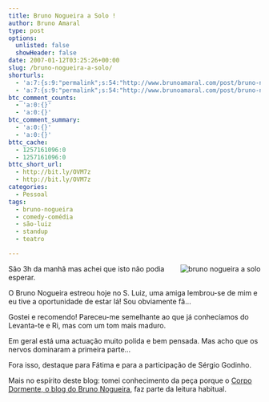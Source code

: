 ```yaml
---
title: Bruno Nogueira a Solo !
author: Bruno Amaral
type: post
options:
  unlisted: false
  showHeader: false
date: 2007-01-12T03:25:26+00:00
slug: /bruno-nogueira-a-solo/
shorturls:
  - 'a:7:{s:9:"permalink";s:54:"http://www.brunoamaral.com/post/bruno-nogueira-a-solo/";s:7:"tinyurl";s:25:"http://tinyurl.com/d7scjf";s:4:"isgd";s:17:"http://is.gd/pJTo";s:5:"bitly";s:19:"http://bit.ly/Vv6y5";s:5:"snipr";s:22:"http://snipr.com/evvaf";s:5:"snurl";s:22:"http://snurl.com/evvaf";s:7:"snipurl";s:24:"http://snipurl.com/evvaf";}'
  - 'a:7:{s:9:"permalink";s:54:"http://www.brunoamaral.com/post/bruno-nogueira-a-solo/";s:7:"tinyurl";s:25:"http://tinyurl.com/d7scjf";s:4:"isgd";s:17:"http://is.gd/pJTo";s:5:"bitly";s:19:"http://bit.ly/Vv6y5";s:5:"snipr";s:22:"http://snipr.com/evvaf";s:5:"snurl";s:22:"http://snurl.com/evvaf";s:7:"snipurl";s:24:"http://snipurl.com/evvaf";}'
btc_comment_counts:
  - 'a:0:{}'
  - 'a:0:{}'
btc_comment_summary:
  - 'a:0:{}'
  - 'a:0:{}'
bttc_cache:
  - 1257161096:0
  - 1257161096:0
bttc_short_url:
  - http://bit.ly/OVM7z
  - http://bit.ly/OVM7z
categories:
  - Pessoal
tags:
  - bruno-nogueira
  - comedy-comédia
  - são-luiz
  - standup
  - teatro

---
```

[<img align="right" id="image248" alt="bruno nogueira a solo" src="/wp-content/uploads/brunonogueira.gif" />][1]São 3h da manhã mas achei que isto não podia esperar.

O Bruno Nogueira estreou hoje no S. Luiz, uma amiga lembrou-se de mim e eu tive a oportunidade de estar lá! Sou obviamente fã&#8230;

Gostei e recomendo! Pareceu-me semelhante ao que já conhecíamos do Levanta-te e Ri, mas com um tom mais maduro.

Em geral está uma actuação muito polida e bem pensada. Mas acho que os nervos dominaram a primeira parte&#8230;

Fora isso, destaque para Fátima e para a participação de Sérgio Godinho.

Mais no espírito deste blog: tomei conhecimento da peça porque o [Corpo Dormente, o blog do Bruno Nogueira][2], faz parte da leitura habitual.

 [1]: /wp-content/uploads/brunonogueira.gif "bruno nogueira a solo"
 [2]: http://corpodormente.blogspot.com/